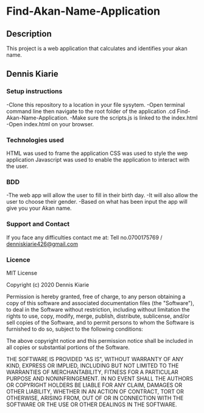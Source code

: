 # Find-Akan-Name-Application
## Description
This project is a web application that calculates and identifies your akan name.
## Dennis Kiarie
### Setup instructions
-Clone this repository to a location in your file sysytem.
-Open terminal command line then navigate to the root folder of the application .cd Find-Akan-Name-Application.
-Make sure the scripts.js is linked to the index.html
-Open index.html on your browser.
### Technologies used 
HTML was used to frame the application
CSS was used to style the wep application 
Javascript was used to enable the application to interact with the user.
### BDD
-The web app will allow the user to fill in their birth day.
-It will also allow the user to choose their gender.
-Based on what has been input the app will give you your Akan name.
### Support and Contact
If you face any difficulties contact me at: Tell no.0700175769 / denniskiarie426@gmail.com
### Licence
 MIT License

Copyright (c) 2020 Dennis Kiarie

Permission is hereby granted, free of charge, to any person obtaining a copy of this software and associated documentation files (the "Software"), to deal in the Software without restriction, including without limitation the rights to use, copy, modify, merge, publish, distribute, sublicense, and/or sell copies of the Software, and to permit persons to whom the Software is furnished to do so, subject to the following conditions:

The above copyright notice and this permission notice shall be included in all copies or substantial portions of the Software.

THE SOFTWARE IS PROVIDED "AS IS", WITHOUT WARRANTY OF ANY KIND, EXPRESS OR IMPLIED, INCLUDING BUT NOT LIMITED TO THE WARRANTIES OF MERCHANTABILITY, FITNESS FOR A PARTICULAR PURPOSE AND NONINFRINGEMENT. IN NO EVENT SHALL THE AUTHORS OR COPYRIGHT HOLDERS BE LIABLE FOR ANY CLAIM, DAMAGES OR OTHER LIABILITY, WHETHER IN AN ACTION OF CONTRACT, TORT OR OTHERWISE, ARISING FROM, OUT OF OR IN CONNECTION WITH THE SOFTWARE OR THE USE OR OTHER DEALINGS IN THE SOFTWARE.





  
